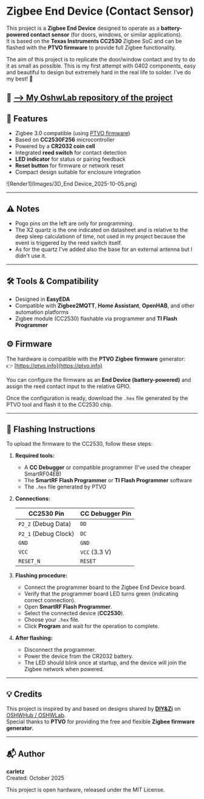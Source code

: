 # Zigbee End Device (Contact Sensor)

This project is a **Zigbee End Device** designed to operate as a **battery-powered contact sensor** (for doors, windows, or similar applications).  
It is based on the **Texas Instruments CC2530** Zigbee SoC and can be flashed with the **PTVO firmware** to provide full Zigbee functionality.

The aim of this project is to replicate the door/window contact and try to do it as small as possible. This is my first attempt with 0402 components, easy and beautiful to design but extremely hard in the real life to solder. I've do my best! 🤣

📂 [--&gt; My OshwLab repository of the project](https://https://oshwlab.com/carletz.slug/zigbee-end-device) 
---

## 🧩 Features

- Zigbee 3.0 compatible (using [PTVO firmware](https://ptvo.info/))
- Based on **CC2530F256** microcontroller  
- Powered by a **CR2032 coin cell**
- Integrated **reed switch** for contact detection  
- **LED indicator** for status or pairing feedback  
- **Reset button** for firmware or network reset  
- Compact design suitable for enclosure integration  

![Render1](Images/3D_End Device_2025-10-05.png)

---
## ⚠️ Notes
- Pogo pins on the left are only for programming.
- The X2 quartz is the one indicated on datasheet and is relative to the deep sleep calculationn of time, not used in my project because the event is triggered by the reed switch itself.
- As for the quartz I've added also the base for an external antenna but I didn't use it.
---

## 🛠️ Tools &amp; Compatibility

- Designed in **EasyEDA**
- Compatible with **Zigbee2MQTT**, **Home Assistant**, **OpenHAB**, and other automation platforms
- Zigbee module (CC2530) flashable via programmer and **TI Flash Programmer** 

## ⚙️ Firmware

The hardware is compatible with the **PTVO Zigbee firmware** generator:  
👉 [https://ptvo.info](https://ptvo.info)

You can configure the firmware as an **End Device (battery-powered)** and assign the reed contact input to the relative GPIO.

Once the configuration is ready, download the `.hex` file generated by the PTVO tool and flash it to the CC2530 chip.

---

## 🔧 Flashing Instructions

To upload the firmware to the CC2530, follow these steps:

1. **Required tools:**
   - A **CC Debugger** or compatible programmer (I've used the cheaper SmartRF04EB)
   - The **SmartRF Flash Programmer** or **TI Flash Programmer** software
   - The `.hex` file generated by PTVO

2. **Connections:**

   | CC2530 Pin | CC Debugger Pin |
   |-------------|-----------------|
   | `P2_2` (Debug Data) | `DD` |
   | `P2_1` (Debug Clock) | `DC` |
   | `GND` | `GND` |
   | `VCC` | `VCC` (3.3 V) |
   | `RESET_N` | `RESET` |

3. **Flashing procedure:**
   - Connect the programmer board to the Zigbee End Device board.
   - Verify that the programmer board LED turns green (indicating correct connection).
   - Open **SmartRF Flash Programmer**.
   - Select the connected device (**CC2530**).
   - Choose your `.hex` file.
   - Click **Program** and wait for the operation to complete.

4. **After flashing:**
   - Disconnect the programmer.
   - Power the device from the CR2032 battery.
   - The LED should blink once at startup, and the device will join the Zigbee network when powered.

---

## 💡 Credits

This project is inspired by and based on designs shared by **[DIY&amp;Zi](https://oshwlab.com/novgorod73/works)** on [OSHWHub / OSHWLab](https://oshwlab.com).  
Special thanks to **PTVO** for providing the free and flexible **Zigbee firmware generator**.

---

## 📬 Author

**carletz**  
Created: October 2025  

This project is open hardware, released under the MIT License.

